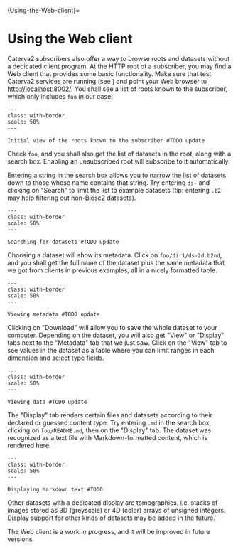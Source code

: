 (Using-the-Web-client)=
# Using the Web client

Caterva2 subscribers also offer a way to browse roots and datasets without a dedicated client program. At the HTTP root of a subscriber, you may find a Web client that provides some basic functionality.  Make sure that test Caterva2 services are running (see [](Launching-Caterva2-services)) and point your Web browser to <http://localhost:8002/>. You shall see a list of roots known to the subscriber, which only includes `foo` in our case:

<!-- For image options, see # (https://myst-parser.readthedocs.io/en/latest/syntax/images_and_figures.html)
-->

```{figure} images/web-initial-view.png
---
class: with-border
scale: 50%
---

Initial view of the roots known to the subscriber #TODO update
```

Check `foo`, and you shall also get the list of datasets in the root, along with a search box.  Enabling an unsubscribed root will subscribe to it automatically.

Entering a string in the search box allows you to narrow the list of datasets down to those whose name contains that string.  Try entering `ds-` and clicking on "Search" to limit the list to example datasets (tip: entering `.b2` may help filtering out non-Blosc2 datasets).

```{figure} images/web-dataset-search.png
---
class: with-border
scale: 50%
---

Searching for datasets #TODO update
```

Choosing a dataset will show its metadata.  Click on `foo/dir1/ds-2d.b2nd`, and you shall get the full name of the dataset plus the same metadata that we got from clients in previous examples, all in a nicely formatted table.

```{figure} images/web-metadata.png
---
class: with-border
scale: 50%
---

Viewing metadata #TODO update
```

Clicking on "Download" will allow you to save the whole dataset to your computer.  Depending on the dataset, you will also get "View" or "Display" tabs next to the "Metadata" tab that we just saw.  Click on the "View" tab to see values in the dataset as a table where you can limit ranges in each dimension and select type fields.

```{figure} images/web-view.png
---
class: with-border
scale: 50%
---

Viewing data #TODO update
```

The "Display" tab renders certain files and datasets according to their declared or guessed content type.  Try entering `.md` in the search box, clicking on `foo/README.md`, then on the "Display" tab.  The dataset was recognized as a text file with Markdown-formatted content, which is rendered here.

```{figure} images/web-display-md.png
---
class: with-border
scale: 50%
---

Displaying Markdown text #TODO
```

Other datasets with a dedicated display are tomographies, i.e. stacks of images stored as 3D (greyscale) or 4D (color) arrays of unsigned integers.  Display support for other kinds of datasets may be added in the future.

The Web client is a work in progress, and it will be improved in future versions.
